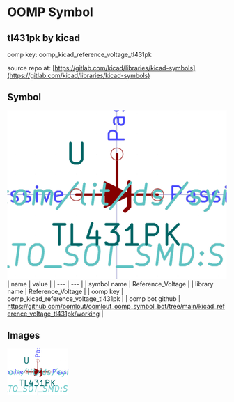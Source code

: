 # OOMP Symbol  
## tl431pk  by kicad  
  
oomp key: oomp_kicad_reference_voltage_tl431pk  
  
source repo at: [https://gitlab.com/kicad/libraries/kicad-symbols](https://gitlab.com/kicad/libraries/kicad-symbols)  
## Symbol  
  
[![working.png](working_600.png)](working.png)  
| name | value | 
| --- | --- | 
| symbol name | Reference_Voltage | 
| library name | Reference_Voltage | 
| oomp key | oomp_kicad_reference_voltage_tl431pk | 
| oomp bot github | https://github.com/oomlout/oomlout_oomp_symbol_bot/tree/main/kicad_reference_voltage_tl431pk/working | 
## Images  
  
[![working.png](working_140.png)](working.png)  
